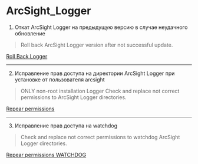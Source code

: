 # ArcSight_Logger

1. Откат ArcSight Logger на предыдущую версию в случае неудачного обновление
> Roll back ArcSight Logger version after not successful update.

 [Roll Back Logger](https://github.com/IvanLopatin/ArcSight_Logger/blob/master/roll_back_update_Logger/ "Восстановление , Откат ArcSight Logger ")

---

2. Исправление прав доступа на директории ArcSight Logger при установке от пользователя arcsight
> ONLY non-root installation Logger
> Check and replace not correct permissions to ArcSight Logger directories. 

 [Repear permissions](https://github.com/IvanLopatin/ArcSight_Logger/blob/master/check_permissions/ "Check permissions and replace")
 
 ---
 
 3. Исправление прав доступа на watchdog
> Check and replace not correct permissions to  watchdog ArcSight Logger directories. 

 [Repear permissions WATCHDOG](https://github.com/IvanLopatin/ArcSight_Logger/blob/master/Fix_watchdog_problem/ "Check permissions and replace WATCHDOG")
